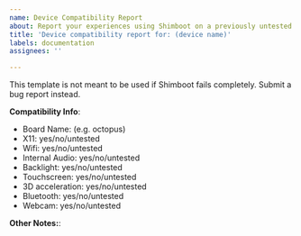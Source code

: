 ```yaml
---
name: Device Compatibility Report
about: Report your experiences using Shimboot on a previously untested device.
title: 'Device compatibility report for: (device name)'
labels: documentation
assignees: ''

---
```


This template is not meant to be used if Shimboot fails completely. Submit a bug report instead.

**Compatibility Info**:
- Board Name: (e.g. octopus)
- X11: yes/no/untested
- Wifi: yes/no/untested
- Internal Audio: yes/no/untested
- Backlight: yes/no/untested
- Touchscreen: yes/no/untested
- 3D acceleration: yes/no/untested
- Bluetooth: yes/no/untested
- Webcam: yes/no/untested


**Other Notes:**: